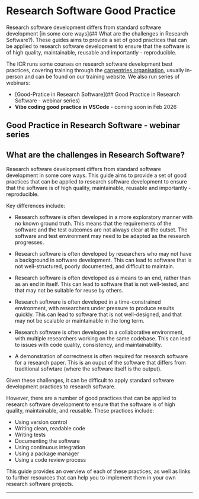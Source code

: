 # Research Software Good Practice

Research software development differs from standard software development [in some core ways](## What are the challenges in Research Software?). These guides aims to provide a set of good practices that can be applied to research software development to ensure that the software is of high quality, maintainable, reusable and importantly - reproducible.

The ICR runs some courses on research software development best practices, covering training through the [carpentries organisation](), usually in-person and can be found on our training website. We also run series of webinars:
- [Good-Pratice in Research Software](## Good Practice in Research Software - webinar series)
- **Vibe coding good practice in VSCode** - coming soon in Feb 2026


## Good Practice in Research Software - webinar series

## What are the challenges in Research Software?

Research software development differs from standard software development in some core ways. This guide aims to provide a set of good practices that can be applied to research software development to ensure that the software is of high quality, maintainable, reusable and importantly - reproducible.

Key differences include:

- Research software is often developed in a more exploratory manner with no known ground truth. This means that the requirements of the software and the test outcomes are not always clear at the outset. The software and test environment may need to be adapted as the research progresses.

- Research software is often developed by researchers who may not have a background in software development. This can lead to software that is not well-structured, poorly documented, and difficult to maintain.

- Research software is often developed as a means to an end, rather than as an end in itself. This can lead to software that is not well-tested, and that may not be suitable for reuse by others.

- Research software is often developed in a time-constrained environment, with researchers under pressure to produce results quickly. This can lead to software that is not well-designed, and that may not be scalable or maintainable in the long term.

- Research software is often developed in a collaborative environment, with multiple researchers working on the same codebase. This can lead to issues with code quality, consistency, and maintainability.

- A demonstration of correctness is often required for research software for a research paper. This is an ouput of the software that differs from traditional sofwtare (where the software itself is the output).

Given these challenges, it can be difficult to apply standard software development practices to research software.

However, there are a number of good practices that can be applied to research software development to ensure that the software is of high quality, maintainable, and reusable. These practices include:
- Using version control
- Writing clean, readable code
- Writing tests
- Documenting the software
- Using continuous integration
- Using a package manager
- Using a code review process

This guide provides an overview of each of these practices, as well as links to further resources that can help you to implement them in your own research software projects.

---  







